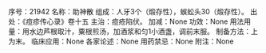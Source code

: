序号：21942
名称：助神散
组成：人牙3个（煅存性），蜈蚣头30（煅存性）。
出处：《痘疹传心录》卷十五
主治：痘疮陷伏。
加减：None
功效：None
用法用量：用水边芦根取汁，粟根煎汤，加酒浆和匀1小酒盏，调前末服。
制备方法：上为末。
临床应用：None
各家论述：None
用药禁忌：None
附注：None
